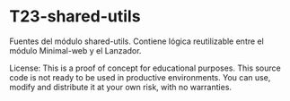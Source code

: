 # T23-shared-utils
Fuentes del módulo shared-utils. Contiene lógica reutilizable entre el módulo Minimal-web y el Lanzador.

License: 
This is a proof of concept for educational purposes. This source code is not ready to be used in productive environments.
You can use, modify and distribute it at your own risk, with no warranties.
